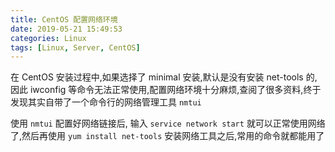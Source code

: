 ```yaml
---
title: CentOS 配置网络环境
date: 2019-05-21 15:49:53
categories: Linux
tags: [Linux, Server, CentOS]
---
```


在 CentOS 安装过程中,如果选择了 minimal 安装,默认是没有安装 net-tools 的,因此 iwconfig 等命令无法正常使用,配置网络环境十分麻烦,查阅了很多资料,终于发现其实自带了一个命令行的网络管理工具 `nmtui`

使用 `nmtui` 配置好网络链接后, 输入 `service network start` 就可以正常使用网络了,然后再使用 `yum install net-tools` 安装网络工具之后,常用的命令就都能用了